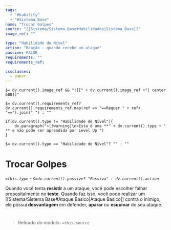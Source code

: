 ```yaml
---
tags:
  - "#hability"
  - "#Sistema_Base"
name: "Trocar Golpes"
source: "[[Sistema/Sistema_Base#Habilidades|Sistema_Base]]"
image_ref: ""

type: "Habilidade de Nível"
action: "Reação - quando recebe um ataque"
passive: FALSE
requirements: ""
requirements_ref:  

cssclasses:
  - paper
---
```

`$= dv.current().image_ref && "![[" + dv.current().image_ref +"| center 600]]"`


`$= dv.current().requirements_ref? dv.current().requirements_ref.map(ref => "==Requer " + ref+ "==").join(" ") : ""`

```dataviewjs
if(dv.current().type != "Habilidade de Nível"){
	dv.paragraph(">[!warning]\n>Esta é uma **" + dv.current().type + " ** e não pode ser aprendida por Level Up ")
}
```


`$= dv.current().type == "Habilidade de Nível"? "" : ""`
# Trocar Golpes
*`=this.type` - `$=dv.current().passive? "Passiva" : dv.current().action`*

Quando você tenta **resistir** a um ataque, você pode escolher falhar propositalmente no **teste**. Quando faz isso, você pode realizar um [[Sistema/Sistema Base#Ataque Basico|Ataque Basico]] contra o inimigo, ele possui **desvantagem** em defender, **aparar** ou **esquivar** do seu ataque.


#
> Retirado do modulo: `=this.source`